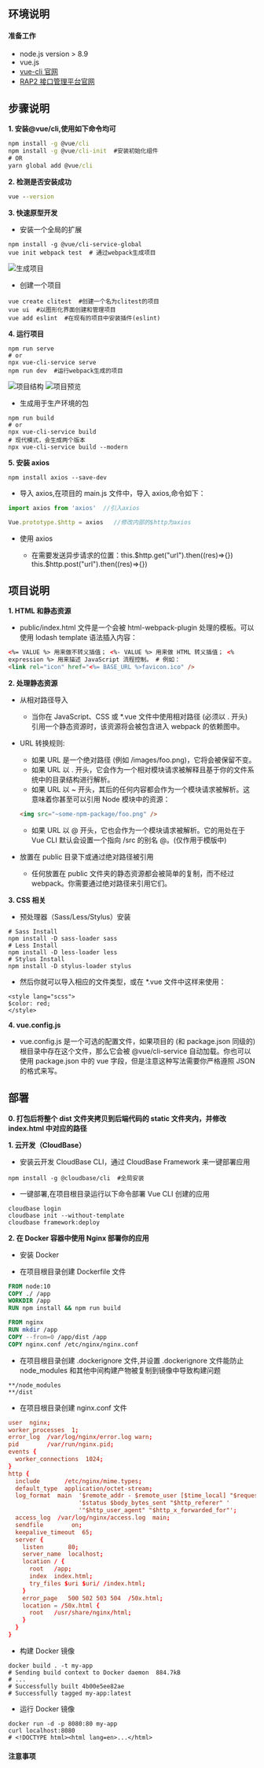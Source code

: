 ## **环境说明**

#### 准备工作

- node.js version > 8.9
- vue.js
- [vue-cli 官网](https://github.com/vuejs/vue-cli)
- [RAP2 接口管理平台官网](http://rap2.taobao.org/)

## **步骤说明**

**1. 安装@vue/cli,使用如下命令均可**

```cmd
npm install -g @vue/cli
npm install -g @vue/cli-init  #安装初始化组件
# OR
yarn global add @vue/cli
```

**2. 检测是否安装成功**

```cmd
vue --version
```

**3. 快速原型开发**

- 安装一个全局的扩展

```shell
npm install -g @vue/cli-service-global
vue init webpack test  # 通过webpack生成项目
```

![生成项目](../../img/w_img/17.png)

- 创建一个项目

```shell
vue create clitest  #创建一个名为clitest的项目
vue ui  #以图形化界面创建和管理项目
vue add eslint  #在现有的项目中安装插件(eslint)
```

**4. 运行项目**

```shell
npm run serve
# or
npx vue-cli-service serve
npm run dev  #运行webpack生成的项目
```

![项目结构](../../img/w_img/18.png)
![项目预览](../../img/w_img/19.png)

- 生成用于生产环境的包

```shell
npm run build
# or
npx vue-cli-service build
# 现代模式，会生成两个版本
npx vue-cli-service build --modern
```

**5. 安装 axios**

```shell
npm install axios --save-dev
```

- 导入 axios,在项目的 main.js 文件中，导入 axios,命令如下：

```main.js
import axios from 'axios'  //引入axios

Vue.prototype.$http = axios   //修改内部的$http为axios
```

- 使用 axios

  - 在需要发送异步请求的位置：this.$http.get("url").then((res)=>{})  this.$http.post("url").then((res)=>{})

## **项目说明**

**1. HTML 和静态资源**

- public/index.html 文件是一个会被 html-webpack-plugin 处理的模板。可以使用 lodash template 语法插入内容：

```html
<%= VALUE %> 用来做不转义插值； <%- VALUE %> 用来做 HTML 转义插值； <%
expression %> 用来描述 JavaScript 流程控制。 # 例如：
<link rel="icon" href="<%= BASE_URL %>favicon.ico" />
```

**2. 处理静态资源**

- 从相对路径导入

  - 当你在 JavaScript、CSS 或 \*.vue 文件中使用相对路径 (必须以 . 开头) 引用一个静态资源时，该资源将会被包含进入 webpack 的依赖图中。

- URL 转换规则:

  - 如果 URL 是一个绝对路径 (例如 /images/foo.png)，它将会被保留不变。
  - 如果 URL 以 . 开头，它会作为一个相对模块请求被解释且基于你的文件系统中的目录结构进行解析。
  - 如果 URL 以 ~ 开头，其后的任何内容都会作为一个模块请求被解析。这意味着你甚至可以引用 Node 模块中的资源：

  ```html
  <img src="~some-npm-package/foo.png" />
  ```

  - 如果 URL 以 @ 开头，它也会作为一个模块请求被解析。它的用处在于 Vue CLI 默认会设置一个指向 <projectRoot>/src 的别名 @。(仅作用于模版中)

- 放置在 public 目录下或通过绝对路径被引用

  - 任何放置在 public 文件夹的静态资源都会被简单的复制，而不经过 webpack。你需要通过绝对路径来引用它们。

**3. CSS 相关**

- 预处理器（Sass/Less/Stylus）安装

```shell
# Sass Install
npm install -D sass-loader sass
# Less Install
npm install -D less-loader less
# Stylus Install
npm install -D stylus-loader stylus
```

- 然后你就可以导入相应的文件类型，或在 \*.vue 文件中这样来使用：

```vue
<style lang="scss">
$color: red;
</style>
```

**4. vue.config.js**

- vue.config.js 是一个可选的配置文件，如果项目的 (和 package.json 同级的) 根目录中存在这个文件，那么它会被 @vue/cli-service 自动加载。你也可以使用 package.json 中的 vue 字段，但是注意这种写法需要你严格遵照 JSON 的格式来写。

## **部署**

**0. 打包后将整个 dist 文件夹拷贝到后端代码的 static 文件夹内，并修改 index.html 中对应的路径**

**1. 云开发（CloudBase）**

- 安装云开发 CloudBase CLI，通过 CloudBase Framework 来一键部署应用

```shell
npm install -g @cloudbase/cli  #全局安装
```

- 一键部署,在项目根目录运行以下命令部署 Vue CLI 创建的应用

```
cloudbase login
cloudbase init --without-template
cloudbase framework:deploy
```

**2. 在 Docker 容器中使用 Nginx 部署你的应用**

- 安装 Docker

- 在项目根目录创建 Dockerfile 文件

```Dockerfile
FROM node:10
COPY ./ /app
WORKDIR /app
RUN npm install && npm run build

FROM nginx
RUN mkdir /app
COPY --from=0 /app/dist /app
COPY nginx.conf /etc/nginx/nginx.conf
```

- 在项目根目录创建 .dockerignore 文件,并设置 .dockerignore 文件能防止 node_modules 和其他中间构建产物被复制到镜像中导致构建问题

```.dockerignore
**/node_modules
**/dist
```

- 在项目根目录创建 nginx.conf 文件

```nginx.conf
user  nginx;
worker_processes  1;
error_log  /var/log/nginx/error.log warn;
pid        /var/run/nginx.pid;
events {
  worker_connections  1024;
}
http {
  include       /etc/nginx/mime.types;
  default_type  application/octet-stream;
  log_format  main  '$remote_addr - $remote_user [$time_local] "$request" '
                    '$status $body_bytes_sent "$http_referer" '
                    '"$http_user_agent" "$http_x_forwarded_for"';
  access_log  /var/log/nginx/access.log  main;
  sendfile        on;
  keepalive_timeout  65;
  server {
    listen       80;
    server_name  localhost;
    location / {
      root   /app;
      index  index.html;
      try_files $uri $uri/ /index.html;
    }
    error_page   500 502 503 504  /50x.html;
    location = /50x.html {
      root   /usr/share/nginx/html;
    }
  }
}
```

- 构建 Docker 镜像

```shell
docker build . -t my-app
# Sending build context to Docker daemon  884.7kB
# ...
# Successfully built 4b00e5ee82ae
# Successfully tagged my-app:latest
```

- 运行 Docker 镜像

```shell
docker run -d -p 8080:80 my-app
curl localhost:8080
# <!DOCTYPE html><html lang=en>...</html>
```

#### 注意事项
